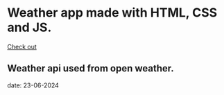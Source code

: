 # Weather app made with HTML, CSS and JS. 
[Check out ]([https://link-url-here.org](https://surajgoraicse.github.io/HTML-CSS-JavaScript-100-Projects/))
## Weather api used from open weather.
date: 23-06-2024
